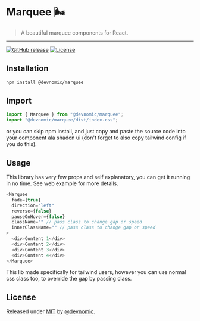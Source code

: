 # Marquee 🌬️

> A beautiful marquee components for React.

---

[![GitHub release](https://img.shields.io/github/release/devnomic/marquee?include_prereleases=&sort=semver&color=blue)](https://github.com/devnomic/marquee/releases/)
[![License](https://img.shields.io/badge/License-MIT-blue)](#license)

## Installation

```bash
npm install @devnomic/marquee
```

## Import

```ts
import { Marquee } from "@devnomic/marquee";
import "@devnomic/marquee/dist/index.css";
```

or you can skip npm install, and just copy and paste the source code into your component ala shadcn ui (don't forget to also copy tailwind config if you do this).

## Usage

This library has very few props and self explanatory, you can get it running in no time. See web example for more details.

```ts
<Marquee
  fade={true}
  direction="left"
  reverse={false}
  pauseOnHover={false}
  className="" // pass class to change gap or speed
  innerClassName="" // pass class to change gap or speed
>
  <div>Content 1</div>
  <div>Content 2</div>
  <div>Content 3</div>
  <div>Content 4</div>
</Marquee>
```

This lib made specifically for tailwind users, however you can use normal css class too, to override the gap by passing class.

## License

Released under [MIT](/LICENSE) by [@devnomic](https://github.com/devnomic).
